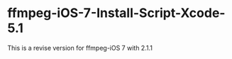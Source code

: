 ffmpeg-iOS-7-Install-Script-Xcode-5.1
=====================================

This is a revise version for ffmpeg-iOS 7 with 2.1.1
